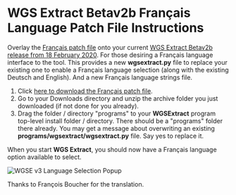 
# WGS Extract Betav2b Français Language Patch File Instructions

Overlay the [Français patch file](https://github.com/WGSExtract/WGSExtract-Dev/blob/master/WGSExtractv2b_Francais_Patch.zip) onto your
current [WGS Extract Betav2b release from 18 February 2020](https://github.com/WGSExtract/WGSExtract-Dev/blob/master/docs/README.md). 
For those desiring a Français language interface to the tool. This provides a new **wgsextract.py** file to replace your existing one to enable
a Français language selection (along with the existing Deutsch and English).  And a new Français language strings file.

1. Click [here to download the Français patch file](https://github.com/WGSExtract/WGSExtract-Dev/blob/master/WGSExtractv2b_Francais_Patch.zip).
1. Go to your Downloads directory and unzip the archive folder you just downloaded (if not done for you already).
2. Drag the folder / directory "programs" to your **WGSExtract** program top-level install folder / directory.  There should be a "programs"
folder there already. You may get a message about overwriting an existing **programs/wgsextract/wgsextract.py** file.  Say yes to replace it.

When you start **WGS Extract**, you should now have a Français language option available to select.

![WGSE v3 Language Selection Popup](https://github.com/WGSExtract/WGSExtract-Dev/blob/master/docs/img_support/WGSE%20Language%20Selection%20Popup.jpg "WGSE Language Selection Popup")

Thanks to François Boucher for the translation.
